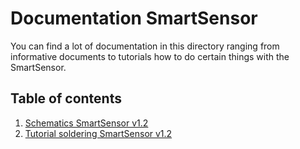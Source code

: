 # Documentation SmartSensor
You can find a lot of documentation in this directory ranging from informative documents to tutorials how to do certain things with the SmartSensor.

## Table of contents
1. [Schematics SmartSensor v1.2](v1.2/schematic.pdf)
2. [Tutorial soldering SmartSensor v1.2](Soldering_SmartSensor_v1_2.md)